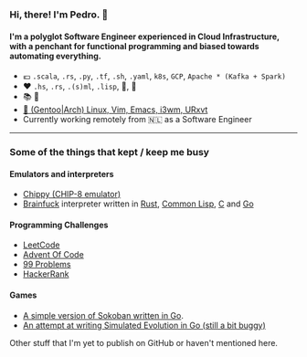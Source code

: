 ### Hi, there! I'm Pedro. 👋
#### I'm a polyglot Software Engineer experienced in Cloud Infrastructure, with a penchant for functional programming and biased towards automating everything.

- 💶 `.scala`, `.rs`, `.py`, `.tf`, `.sh`, `.yaml`, `k8s`, `GCP`, `Apache * (Kafka + Spark)`
- ❤️ `.hs`, `.rs`, `.(s)ml`, `.lisp`, :floppy_disk:, :space_invader:
- 📚 🎹
- [🐧 (Gentoo|Arch) Linux, Vim, Emacs, i3wm, URxvt](https://github.com/csixteen/dotties)
- Currently working remotely from 🇳🇱 as a Software Engineer

---
### Some of the things that kept / keep me busy
#### Emulators and interpreters
- [Chippy (CHIP-8 emulator)](https://github.com/csixteen/chippy)
- [Brainfuck](https://en.wikipedia.org/wiki/Brainfuck) interpreter written in [Rust](https://github.com/csixteen/rs-bff), [Common Lisp](https://github.com/csixteen/cl-bff), [C](https://github.com/csixteen/c-bff) and [Go](https://github.com/csixteen/go-bff)
#### Programming Challenges
- [LeetCode](https://github.com/csixteen/LeetCode)
- [Advent Of Code](https://github.com/csixteen/AdventOfCode)
- [99 Problems](https://github.com/csixteen/99Problems)
- [HackerRank](https://github.com/csixteen/HackerRank)
#### Games
- [A simple version of Sokoban written in Go](https://github.com/csixteen/sokoban).
- [An attempt at writing Simulated Evolution in Go (still a bit buggy)](https://github.com/csixteen/simulated-evolution)

Other stuff that I'm yet to publish on GitHub or haven't mentioned here.
